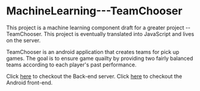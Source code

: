# MachineLearning---TeamChooser
This project is a machine learning component draft for a greater project -- TeamChooser.
This project is eventually translated into JavaScript and lives on the server.

TeamChooser is an android application that creates teams for pick up games. The goal is to ensure game quailty by providing two fairly balanced teams according to each player's past performance.

Click [here](https://github.com/j-hua/Server-TeamChooser) to checkout the Back-end server.
Click [here](https://github.com/jloures/TeamChooser) to checkout the Android front-end.
